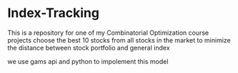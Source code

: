 # Index-Tracking

This is a repository for one of my Combinatorial Optimization course projects 
choose the best 10 stocks from all stocks in the market to 
minimize the distance between stock portfolio and general index

we use gams api and python to impolement this model
